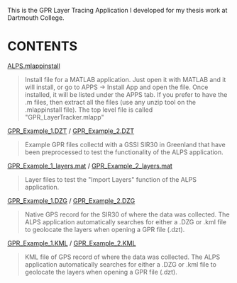 
This is the GPR Layer Tracing Application I developed for my thesis work at Dartmouth College.

# CONTENTS
[ALPS.mlappinstall](./ALPS.mlappinstall)
> Install file for a MATLAB application. Just open it with MATLAB and it will install, or go to APPS -> Install App and open the file. Once installed, it will be listed under the APPS tab. If you prefer to have the .m files, then extract all the files (use any unzip tool on the .mlappinstall file). The top level file is called "GPR_LayerTracker.mlapp"

[GPR_Example_1.DZT](./GPR_Example_1.DZT) / [GPR_Example_2.DZT](./GPR_Example_2.DZT)
> Example GPR files collectd with a GSSI SIR30 in Greenland that have been preprocessed to test the functionality of the ALPS application.

[GPR_Example_1_layers.mat](./GPR_Example_1_layers.mat) / [GPR_Example_2_layers.mat](./GPR_Example_2_layers.mat)
> Layer files to test the "Import Layers" function of the ALPS application.

[GPR_Example_1.DZG](./GPR_Example_1.DZG) / [GPR_Example_2.DZG](./GPR_Example_2.DZG)
> Native GPS record for the SIR30 of where the data was collected. The ALPS application automatically searches for either a .DZG or .kml file to geolocate the layers when opening a GPR file (.dzt).

[GPR_Example_1.KML](./GPR_Example_1.KML) / [GPR_Example_2.KML](./GPR_Example_2.KML)
> KML file of GPS record of where the data was collected. The ALPS application automatically searches for either a .DZG or .kml file to geolocate the layers when opening a GPR file (.dzt).
